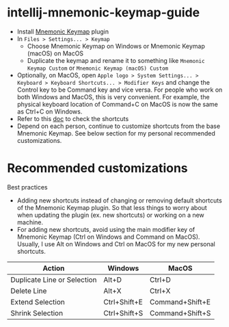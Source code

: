 # intellij-mnemonic-keymap-guide

* Install [Mnemonic Keymap](https://plugins.jetbrains.com/plugin/19094-mnemonic-keymap) plugin
* In `Files > Settings... > Keymap`
  * Choose Mnemonic Keymap on Windows or Mnemonic Keymap (macOS) on MacOS
  * Duplicate the keymap and rename it to something like `Mnemonic Keymap Custom` or `Mnemonic Keymap (macOS) Custom`
* Optionally, on MacOS, open `Apple logo > System Settings... > Keyboard > Keyboard Shortcuts... > Modifier Keys`
  and change the Control key to be Command key and vice versa.
  For people who work on both Windows and MacOS, this is very convenient.
  For example, the physical keyboard location of Command+C on MacOS is now the same as Ctrl+C on Windows.
* Refer to this [doc](https://github.com/dmimat/intellij-mnemonic-keymap) to check the shortcuts
* Depend on each person, continue to customize shortcuts from the base Mnemonic Keymap.
  See below section for my personal recommended customizations.

# Recommended customizations

Best practices
* Adding new shortcuts instead of changing or removing default shortcuts of the Mnemonic Keymap plugin.
  So that less things to worry about when updating the plugin (ex. new shortcuts) or working on a new machine.
* For adding new shortcuts, avoid using the main modifier key of Mnemonic Keymap (Ctrl on Windows and Command on MacOS).
  Usually, I use Alt on Windows and Ctrl on MacOS for my new personal shortcuts.

| Action                      | Windows        | MacOS           |
| --------------------------- | -------------- | --------------- |
| Duplicate Line or Selection | Alt+D          | Ctrl+D          |
| Delete Line                 | Alt+X          | Ctrl+X          |
| Extend Selection            | Ctrl+Shift+E   | Command+Shift+E |
| Shrink Selection            | Ctrl+Shift+S   | Command+Shift+S |
